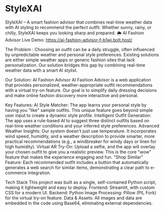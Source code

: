 # StyleXAI
StyleXAI – A smart fashion advisor that combines real-time weather data with AI styling to recommend the perfect outfit. Whether sunny, rainy, or chilly, StyleXAI keeps you looking sharp and prepared.
🌦 AI Fashion Advisor
Live Demo: https://ai-fashion-advisor-f-b1wj.bolt.host/

 The Problem :
Choosing an outfit can be a daily struggle, often influenced by unpredictable weather and personal style preferences. Existing solutions are either simple weather apps or generic fashion sites that lack personalization. Our solution bridges this gap by combining real-time weather data with a smart AI stylist.

Our Solution: AI Fashion Advisor
AI Fashion Advisor is a web application that provides personalized, weather-appropriate outfit recommendations with a virtual try-on feature. Our goal is to simplify daily dressing decisions and make online fashion discovery more interactive and personal.

Key Features:
AI Style Matcher: The app learns your personal style by having you "like" sample outfits. This unique feature goes beyond simple user input to create a dynamic style profile.
Intelligent Outfit Generation: The app uses a rule-based AI to suggest three distinct outfits based on real-time weather conditions and your inferred style preferences.
Advanced Weather Insights: Our system doesn't just use temperature. It incorporates wind speed, humidity, and a weather description to provide smarter, more practical recommendations (e.g., a windbreaker for windy days or linen for high humidity).
Virtual AR Try-On: Upload a selfie, and the app will overlay your chosen outfit to give you a realistic preview. This is the core "wow" feature that makes the experience engaging and fun.
"Shop Similar" Feature: Each recommended outfit includes a button that automatically generates a web search for similar items, demonstrating a clear path to e-commerce integration.

 Tech Stack
This project was built as a single, self-contained Python script, making it lightweight and easy to deploy.
Frontend: Streamlit, with custom CSS for a modern UI.
Backend: Python
Image Processing: Pillow (PIL Fork) for the virtual try-on feature.
Data & Assets: All images and data are embedded in the code using Base64, eliminating external dependencies.
